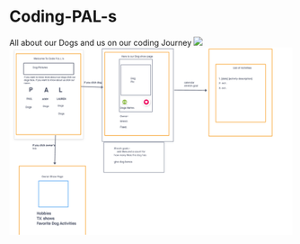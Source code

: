 # Coding-PAL-s
All about our Dogs and us on our coding Journey 
![](pictures/Code-PAL-Route-Table.png)
![](pictures/wireFrameCodingPal.png)
